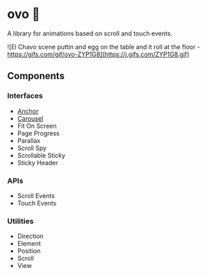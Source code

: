 # ovo 🍳

A library for animations based on scroll and touch events.

![El Chavo scene puttin and egg on the table and it roll at the floor - https://gifs.com/gif/ovo-ZYP1G8](https://j.gifs.com/ZYP1G8.gif)

## Components

### Interfaces

- [Anchor](/src/interface/anchor)
- [Carousel](/src/interface/carousel)
- Fit On Screen
- Page Progress
- Parallax
- Scroll Spy
- Scrollable Sticky
- Sticky Header

### APIs

- Scroll Events
- Touch Events

### Utilities

- Direction
- Element
- Position
- Scroll
- View

